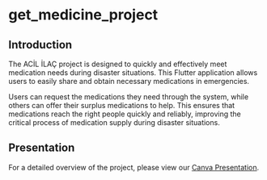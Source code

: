 # get_medicine_project

## Introduction

The ACİL İLAÇ project is designed to quickly and effectively meet medication needs during disaster situations. This Flutter application allows users to easily share and obtain necessary medications in emergencies.

Users can request the medications they need through the system, while others can offer their surplus medications to help. This ensures that medications reach the right people quickly and reliably, improving the critical process of medication supply during disaster situations.

## Presentation

For a detailed overview of the project, please view our [Canva Presentation]([https://www.canva.com/design/DAF4upiTvpw/SWamdDo89mXf_cf0QaMeRg/edit?utm_content=DAF4upiTvpw&utm_campaign=designshare&utm_medium=link2&utm_source=sharebutton](https://www.canva.com/design/DAFlFiXYqN8/hZmq86qUvrkSW7sP5jR8JA/edit)).

